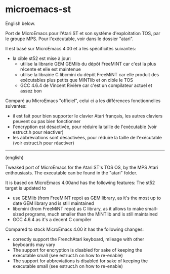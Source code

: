 # microemacs-st
English below.

Port de MicroEmacs pour l'Atari ST et son système d'exploitation TOS, par le groupe MPS.
Pour l'exécutable, voir dans le dossier "atari".

Il est basé sur MicroEmacs 4.00 et a les spécificités suivantes:
* la cible st52 est mise à jour:
  * utilise la librarie GEM GEMlib du dépôt FreeMiNT car c'est la plus récente et elle est maintenue
  * utilise la librairie C libcmini du dépôt FreeMiNT car elle produit des exécutables plus petits que MiNTlib et on cible le TOS
  * GCC 4.6.4 de Vincent Rivière car c'est un compilateur actuel et assez bon

Comparé au MicroEmacs "officiel", celui ci a les différences fonctionnelles suivantes:
* il est fait pour bien supporter le clavier Atari français, les autres claviers peuvent ou pas bien fonctionner
* l'encryption est désactivée, pour réduire la taille de l'exécutable (voir estruct.h pour réactiver)
* les abbréviations sont désactivées, pour réduire la taille de l'exécutable (voir estruct.h pour réactiver)

----
(english)

Tweaked port of MicroEmacs for the Atari ST's TOS OS, by the MPS Atari enthousiasts. 
The executable can be found in the "atari" folder.

It is based on MicroEmacs 4.00and has the following features:
The st52 target is updated to
* use GEMlib (from FreeMiNT repo) as GEM library, as it's the most up to date GEM library and is still maintained
* libcmini (from FreeMiNT repo) as C library, as it allows to make small-sized programs, much smaller than the MiNTlib and is still maintained
* GCC 4.6.4 as it's a decent C compiler

Compared to stock MicroEmacs 4.00 it has the following changes:
* correctly support the FrenchAtari keyboard, mileage with other keyboards may vary 
* The support for encryption is disabled for sake of keeping the executable small (see estruct.h on how to re-enable)
* The support for abbreviations is disabled for sake of keeping the executable small (see estruct.h on how to re-enable)
